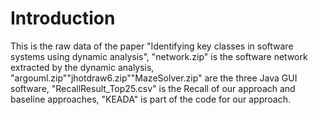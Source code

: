 # Introduction
This is the raw data of the paper "Identifying key classes in software systems using dynamic analysis", "network.zip" is the software network extracted by the dynamic analysis, "argouml.zip""jhotdraw6.zip""MazeSolver.zip" are the three Java GUI software, "RecallResult_Top25.csv" is the Recall of our approach and baseline approaches, "KEADA" is part of the code for our approach.
